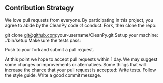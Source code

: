 ## Contribution Strategy

We love pull requests from everyone. By participating in this project, you agree to abide by the CleanPy code of conduct.
Fork, then clone the repo:

git clone git@github.com:your-username/CleanPy.git
Set up your machine:
./bin/setup
Make sure the tests pass:

Push to your fork and submit a pull request.

At this point we hope to accept pull requests within 1 day. We may suggest some changes or improvements or alternatives.
Some things that will increase the chance that your pull request is accepted:
Write tests.
Follow the style guide.
Write a good commit message.
